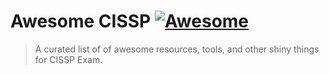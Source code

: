 # Awesome CISSP [![Awesome](https://awesome.re/badge-flat2.svg)](https://awesome.re)

> A curated list of of awesome resources, tools, and other shiny things for CISSP Exam.


